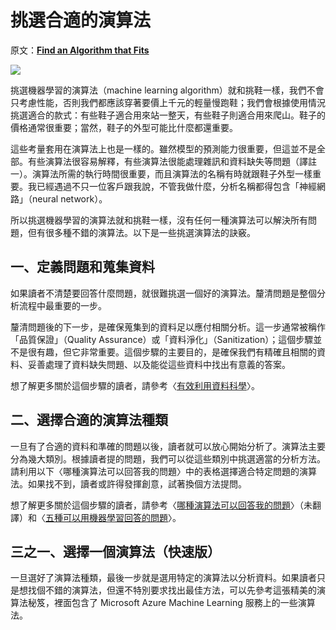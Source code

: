 # 挑選合適的演算法

原文：[**Find an Algorithm that Fits**](https://brohrer.github.io/find_the_right_algorithm.html)

![](https://brohrer.github.io/images/shoes.jpg)

挑選機器學習的演算法（machine learning algorithm）就和挑鞋一樣，我們不會只考慮性能，否則我們都應該穿著要價上千元的輕量慢跑鞋；我們會根據使用情況挑選適合的款式：有些鞋子適合用來站一整天，有些鞋子則適合用來爬山。鞋子的價格通常很重要；當然，鞋子的外型可能比什麼都還重要。

這些考量套用在演算法上也是一樣的。雖然模型的預測能力很重要，但這並不是全部。有些演算法很容易解釋，有些演算法很能處理雜訊和資料缺失等問題（譯註一）。演算法所需的執行時間很重要，而且演算法的名稱有時就跟鞋子外型一樣重要。我已經遇過不只一位客戶跟我說，不管我做什麼，分析名稱都得包含「神經網路」（neural network）。

所以挑選機器學習的演算法就和挑鞋一樣，沒有任何一種演算法可以解決所有問題，但有很多種不錯的演算法。以下是一些挑選演算法的訣竅。

## 一、定義問題和蒐集資料

如果讀者不清楚要回答什麼問題，就很難挑選一個好的演算法。釐清問題是整個分析流程中最重要的一步。

釐清問題後的下一步，是確保蒐集到的資料足以應付相關分析。這一步通常被稱作「品質保證」（Quality Assurance）或「資料淨化」（Sanitization）；這個步驟並不是很有趣，但它非常重要。這個步驟的主要目的，是確保我們有精確且相關的資料、妥善處理了資料缺失問題、以及能從這些資料中找出有意義的答案。

想了解更多關於這個步驟的讀者，請參考〈[有效利用資料科學](../using_data/make_data_science_work_for_you.md)〉。

## 二、選擇合適的演算法種類

一旦有了合適的資料和準確的問題以後，讀者就可以放心開始分析了。演算法主要分為幾大類別。根據讀者提的問題，我們可以從這些類別中挑選適當的分析方法。請利用以下〈哪種演算法可以回答我的問題〉中的表格選擇適合特定問題的演算法。如果找不到，讀者或許得發揮創意，試著換個方法提問。

想了解更多關於這個步驟的讀者，請參考〈[哪種演算法可以回答我的問題](https://blogs.technet.microsoft.com/machinelearning/2015/09/01/which-algorithm-family-can-answer-my-question/)〉（未翻譯）和〈[五種可以用機器學習回答的問題](../using_machine_learning/five_questions_data_science_answers.md)〉。

## 三之一、選擇一個演算法（快速版）

一旦選好了演算法種類，最後一步就是選用特定的演算法以分析資料。如果讀者只是想找個不錯的演算法，但還不特別要求找出最佳方法，可以先參考這張精美的演算法秘笈，裡面包含了 Microsoft Azure Machine Learning 服務上的一些演算法。



